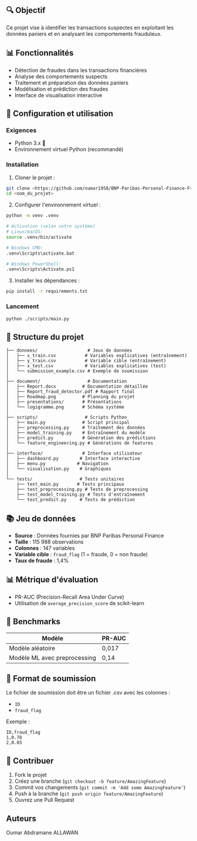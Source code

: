 ## 🔍 Objectif

Ce projet vise à identifier les transactions suspectes en exploitant les données paniers et en analysant les comportements frauduleux.

## 📊 Fonctionnalités

- Détection de fraudes dans les transactions financières
- Analyse des comportements suspects
- Traitement et préparation des données paniers
- Modélisation et prédiction des fraudes
- Interface de visualisation interactive

## 🧩 Configuration et utilisation

### Exigences

- Python 3.x 🐍
- Environnement virtuel Python (recommandé)

### Installation

1. Cloner le projet :
```bash
git clone <https://github.com/oumar1958/BNP-Paribas-Personal-Finance-Fraud-Detection>
cd <nom_du_projet>
```

2. Configurer l'environnement virtuel :
```bash
python -m venv .venv

# Activation (selon votre système)
# Linux/macOS:
source .venv/bin/activate

# Windows CMD:
.venv\Scripts\activate.bat

# Windows PowerShell:
.venv\Scripts\Activate.ps1
```

3. Installer les dépendances :
```bash
pip install -r requirements.txt
```

### Lancement
```bash
python ./scripts/main.py
```

## 📂 Structure du projet

```
├── donnees/                   # Jeux de données
│   ├── x_train.csv           # Variables explicatives (entraînement)
│   ├── y_train.csv           # Variable cible (entraînement)
│   ├── x_test.csv            # Variables explicatives (test)
│   └── submission_example.csv # Exemple de soumission
│
├── document/                  # Documentation
│   ├── Report.docx          # Documentation détaillée
│   ├── Report_fraud_detector.pdf # Rapport final
│   ├── Roadmap.png          # Planning du projet
│   ├── presentations/       # Présentations
│   └── logigramme.png       # Schéma système
│
├── scripts/                  # Scripts Python
│   ├── main.py              # Script principal
│   ├── preprocessing.py     # Traitement des données
│   ├── model_training.py    # Entraînement du modèle
│   ├── predict.py           # Génération des prédictions
│   └── feature_engineering.py # Générations de features
│
├── interface/               # Interface utilisateur
│   ├── dashboard.py        # Interface interactive
│   ├── menu.py            # Navigation
│   └── visualisation.py    # Graphiques
│
└── tests/                  # Tests unitaires
    ├── test_main.py       # Tests principaux
    ├── test_preprocessing.py # Tests de preprocessing
    ├── test_model_training.py # Tests d'entraînement
    └── test_predict.py     # Tests de prédiction
```

## 📚 Jeu de données

- **Source** : Données fournies par BNP Paribas Personal Finance
- **Taille** : 115 988 observations
- **Colonnes** : 147 variables
- **Variable cible** : `fraud_flag` (1 = fraude, 0 = non fraude)
- **Taux de fraude** : 1,4%

## 📊 Métrique d'évaluation

- PR-AUC (Precision-Recall Area Under Curve)
- Utilisation de `average_precision_score` de scikit-learn

## 🎯 Benchmarks

| Modèle | PR-AUC |
|--------|--------|
| Modèle aléatoire | 0,017 |
| Modèle ML avec preprocessing | 0,14 |

## 📄 Format de soumission

Le fichier de soumission doit être un fichier .csv avec les colonnes :
- `ID`
- `fraud_flag`

Exemple :
```
ID,fraud_flag
1,0.78
2,0.03
```


## 🤝 Contribuer

1. Fork le projet
2. Créez une branche (`git checkout -b feature/AmazingFeature`)
3. Commit vos changements (`git commit -m 'Add some AmazingFeature'`)
4. Push à la branche (`git push origin feature/AmazingFeature`)
5. Ouvrez une Pull Request

## Auteurs

Oumar Abdramane ALLAWAN
